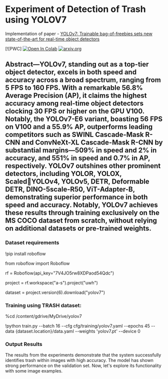 <h1>Experiment of Detection of Trash using YOLOV7</h1>

Implementation of paper - [YOLOv7: Trainable bag-of-freebies sets new state-of-the-art for real-time object detectors](https://arxiv.org/abs/2207.02696)

[![PWC]
<a href="https://github.com/prathamc9221/Object-Detection/blob/master/Object-Detection/Train_with_trash.ipynb"><img src="https://colab.research.google.com/assets/colab-badge.svg" alt="Open In Colab"></a>
[![arxiv.org](http://img.shields.io/badge/cs.CV-arXiv%3A2207.02696-B31B1B.svg)](https://arxiv.org/abs/2207.02696)


<h2>Abstract—YOLOv7, standing out as a top-tier object detector, 
excels in both speed and accuracy across a broad spectrum, ranging 
from 5 FPS to 160 FPS. With a remarkable 56.8% Average 
Precision (AP), it claims the highest accuracy among real-time 
object detectors clocking 30 FPS or higher on the GPU V100. 
Notably, the YOLOv7-E6 variant, boasting 56 FPS on V100 and a 
55.9% AP, outperforms leading competitors such as SWINL 
Cascade-Mask R-CNN and ConvNeXt-XL Cascade-Mask R-CNN 
by substantial margins—509% in speed and 2% in accuracy, and 
551% in speed and 0.7% in AP, respectively. YOLOv7 outshines 
other prominent detectors, including YOLOR, YOLOX, ScaledYOLOv4, YOLOv5, DETR, Deformable DETR, DINO-5scale-R50, 
ViT-Adapter-B, demonstrating superior performance in both speed 
and accuracy. Notably, YOLOv7 achieves these results through 
training exclusively on the MS COCO dataset from scratch, 
without relying on additional datasets or pre-trained weights.</h2>

<h3>Dataset requirements</h3>
!pip install roboflow


from roboflow import Roboflow

rf = Roboflow(api_key="7V4JO5rw8XDPaod54Qdc")

project = rf.workspace("a-s").project("uwh")

dataset = project.version(6).download("yolov7")


<h3>Training using TRASH dataset:</h3>

%cd /content/gdrive/MyDrive/yolov7

!python train.py --batch 16 --cfg cfg/training/yolov7.yaml --epochs 45 --data {dataset.location}/data.yaml --weights 'yolov7.pt' --device 0 

<h3>Output Results</h3>
The results from the experiments demonstrate that the 
system successfully identifies trash within images with 
high accuracy. The model has shown strong performance 
on the validation set. Now, let's explore its functionality 
with some image examples. 


